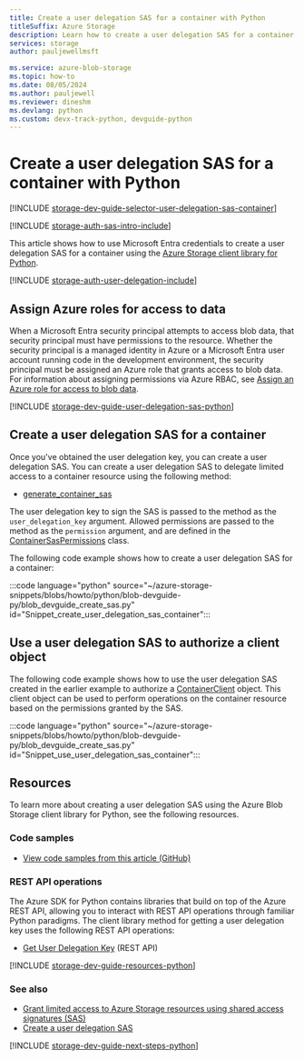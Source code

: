 ```yaml
---
title: Create a user delegation SAS for a container with Python
titleSuffix: Azure Storage
description: Learn how to create a user delegation SAS for a container with Microsoft Entra credentials by using the Python client library for Blob Storage.
services: storage
author: pauljewellmsft

ms.service: azure-blob-storage
ms.topic: how-to
ms.date: 08/05/2024
ms.author: pauljewell
ms.reviewer: dineshm
ms.devlang: python
ms.custom: devx-track-python, devguide-python
---
```


# Create a user delegation SAS for a container with Python

[!INCLUDE [storage-dev-guide-selector-user-delegation-sas-container](../../../includes/storage-dev-guides/storage-dev-guide-selector-user-delegation-sas-container.md)]

[!INCLUDE [storage-auth-sas-intro-include](../../../includes/storage-auth-sas-intro-include.md)]

This article shows how to use Microsoft Entra credentials to create a user delegation SAS for a container using the [Azure Storage client library for Python](/python/api/overview/azure/storage).

[!INCLUDE [storage-auth-user-delegation-include](../../../includes/storage-auth-user-delegation-include.md)]

## Assign Azure roles for access to data

When a Microsoft Entra security principal attempts to access blob data, that security principal must have permissions to the resource. Whether the security principal is a managed identity in Azure or a Microsoft Entra user account running code in the development environment, the security principal must be assigned an Azure role that grants access to blob data. For information about assigning permissions via Azure RBAC, see [Assign an Azure role for access to blob data](assign-azure-role-data-access.md).

[!INCLUDE [storage-dev-guide-user-delegation-sas-python](../../../includes/storage-dev-guides/storage-dev-guide-user-delegation-sas-python.md)]

## Create a user delegation SAS for a container

Once you've obtained the user delegation key, you can create a user delegation SAS. You can create a user delegation SAS to delegate limited access to a container resource using the following method:

- [generate_container_sas](/python/api/azure-storage-blob/azure.storage.blob#azure-storage-blob-generate-container-sas)

The user delegation key to sign the SAS is passed to the method as the `user_delegation_key` argument. Allowed permissions are passed to the method as the `permission` argument, and are defined in the [ContainerSasPermissions](/python/api/azure-storage-blob/azure.storage.blob.containersaspermissions) class.

The following code example shows how to create a user delegation SAS for a container:

:::code language="python" source="~/azure-storage-snippets/blobs/howto/python/blob-devguide-py/blob_devguide_create_sas.py" id="Snippet_create_user_delegation_sas_container":::

## Use a user delegation SAS to authorize a client object

The following code example shows how to use the user delegation SAS created in the earlier example to authorize a [ContainerClient](/python/api/azure-storage-blob/azure.storage.blob.containerclient) object. This client object can be used to perform operations on the container resource based on the permissions granted by the SAS.

:::code language="python" source="~/azure-storage-snippets/blobs/howto/python/blob-devguide-py/blob_devguide_create_sas.py" id="Snippet_use_user_delegation_sas_container":::

## Resources

To learn more about creating a user delegation SAS using the Azure Blob Storage client library for Python, see the following resources.

### Code samples

- [View code samples from this article (GitHub)](https://github.com/Azure-Samples/AzureStorageSnippets/blob/master/blobs/howto/python/blob-devguide-py/blob_devguide_create_sas.py)

### REST API operations

The Azure SDK for Python contains libraries that build on top of the Azure REST API, allowing you to interact with REST API operations through familiar Python paradigms. The client library method for getting a user delegation key uses the following REST API operations:

- [Get User Delegation Key](/rest/api/storageservices/get-user-delegation-key) (REST API)

[!INCLUDE [storage-dev-guide-resources-python](../../../includes/storage-dev-guides/storage-dev-guide-resources-python.md)]

### See also

- [Grant limited access to Azure Storage resources using shared access signatures (SAS)](../common/storage-sas-overview.md)
- [Create a user delegation SAS](/rest/api/storageservices/create-user-delegation-sas)

[!INCLUDE [storage-dev-guide-next-steps-python](../../../includes/storage-dev-guides/storage-dev-guide-next-steps-python.md)]
